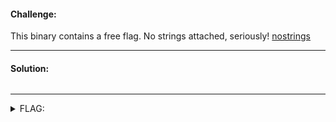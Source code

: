 #### Challenge:

This binary contains a free flag. No strings attached, seriously! [nostrings](./nostrings ":ignore")

---

#### Solution:

```bash
```

---

<details><summary>FLAG:</summary>

```
DUCTF{stringent_strings_string}
```

</details>
<br/>
